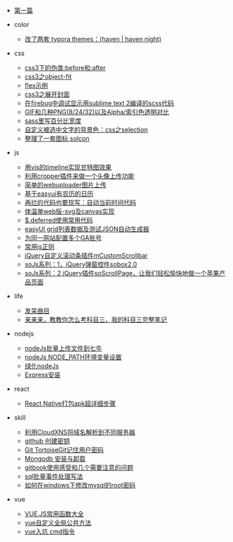 * [第一篇](docs\afirst.md)

* color
	* [改了两套 typora themes：(haven | haven night)](docs\color\typoraHavenStyle.md)

* css
	* [css3下的伪类:before和:after](docs\css\20171123-pseudo-class.md)
	* [css3之object-fit](docs\css\20171128-objectFit.md)
	* [flex示例](docs\css\2018-0329-flex.md)
	* [css3之展开封面](docs\css\2018-0807-extendCover.md)
	* [在firebug中调试显示用sublime text 2编译的scss代码](docs\css\firebugsass.md)
	* [GIF和几种PNG(8/24/32)以及Alpha/索引色透明对比](docs\css\pngAlpha.md)
	* [sass里写百分比宽度](docs\css\sasspre.md)
	* [自定义被选中文字的背景色：css之selection](docs\css\selection.md)
	* [整理了一套图标 soIcon](docs\css\soicon.md)

* js
	* [用vis的timeline实现甘特图效果](docs\js\20171120-gantt.md)
	* [利用cropper插件来做一个头像上传功能](docs\js\20171121-cropper.md)
	* [简单的webuploader图片上传](docs\js\20171123-webuploader.md)
	* [基于easyui有农历的日历](docs\js\20171124-calendar.md)
	* [再烂的代码也要现写：自动当前时间代码](docs\js\20180827-runtime.md)
	* [体温单web版-svg及canvas实现](docs\js\20190718-temsheet.md)
	* [$.deferred使用常用代码](docs\js\20191015-deferred.md)
	* [easyUI grid列表数据及测试JSON自动生成器](docs\js\easygridJson.md)
	* [为同一网站配置多个GA账号](docs\js\manyGA.md)
	* [常用js正则](docs\js\manyjsEx.md)
	* [jQuery自定义滚动条插件mCustomScrollbar](docs\js\mCustomScrollbar.md)
	* [soJs系列：1，jQuery弹窗控件sobox2.0](docs\js\sobox.md)
	* [soJs系列：2,jQuery插件soScrollPage，让我们轻松愉快地做一个苹果产品页面](docs\js\soscrollpage.md)

* life
	* [发呆曲目](docs\life\20171103.md)
	* [来来来，教教你怎么考科目三，我的科目三完整笔记](docs\life\kemu3.md)

* nodejs
	* [nodeJs批量上传文件到七牛](docs\nodejs\20171129-nodeJsQiniu.md)
	* [nodeJs NODE_PATH环境变量设置](docs\nodejs\20190529-nodepath.md)
	* [绿化nodeJs](docs\nodejs\20190531-nodeConfig.md)
	* [Express安装](docs\nodejs\20191104-expressInstall.md)

* react
	* [React Native打包apk超详细步骤](docs\react\20201113-nativebulidapk.md)

* skill
	* [利用CloudXNS将域名解析到不同服务器](docs\skill\20171130-CloudXNS.md)
	* [github 创建密钥](docs\skill\20171130-githubkey.md)
	* [Git TortoiseGit记住用户密码](docs\skill\20180808-gitSavePull.md)
	* [Mongodb 安装与卸载](docs\skill\20180809-mongoInstall.md)
	* [gitbook使用感受和几个需要注意的问题](docs\skill\20191129-gitbookSkill.md)
	* [sql批量事件处理写法](docs\skill\sqlnote.md)
	* [如何在windows下修改mysql的root密码](docs\skill\windowspassword.md)

* vue
	* [VUE.JS常用函数大全](docs\vue\2018-0724-vuecommon.md)
	* [vue自定义全局公共方法](docs\vue\2018-0724-vueglobalfunc.md)
	* [vue入坑 cmd指令](docs\vue\diary-vue-1.md)
